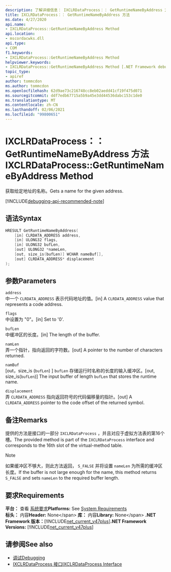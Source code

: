 ```yaml
---
description: 了解详细信息： IXCLRDataProcess：： GetRuntimeNameByAddress 方法
title: IXCLRDataProcess：： GetRuntimeNameByAddress 方法
ms.date: 4/27/2020
api.name:
- IXCLRDataProcess::GetRuntimeNameByAddress Method
api.location:
- mscordacwks.dll
api.type:
- COM
f1.keywords:
- IXCLRDataProcess::GetRuntimeNameByAddress Method
helpviewer.keywords:
- IXCLRDataProcess::GetRuntimeNameByAddress Method [.NET Framework debugging]
topic_type:
- apiref
author: tommcdon
ms.author: tommcdon
ms.openlocfilehash: 62d9ae73c216748cc8eb02aedd41cf19f475d071
ms.sourcegitcommit: ddf7edb67715a5b9a45e3dd44536dabc153c1de0
ms.translationtype: MT
ms.contentlocale: zh-CN
ms.lasthandoff: 02/06/2021
ms.locfileid: "99800651"
---
```

# <a name="ixclrdataprocessgetruntimenamebyaddress-method"></a><span data-ttu-id="e3480-103">IXCLRDataProcess：： GetRuntimeNameByAddress 方法</span><span class="sxs-lookup"><span data-stu-id="e3480-103">IXCLRDataProcess::GetRuntimeNameByAddress Method</span></span>

<span data-ttu-id="e3480-104">获取给定地址的名称。</span><span class="sxs-lookup"><span data-stu-id="e3480-104">Gets a name for the given address.</span></span>

[!INCLUDE[debugging-api-recommended-note](../../../../includes/debugging-api-recommended-note.md)]

## <a name="syntax"></a><span data-ttu-id="e3480-105">语法</span><span class="sxs-lookup"><span data-stu-id="e3480-105">Syntax</span></span>

```cpp
HRESULT GetRuntimeNameByAddress(
    [in] CLRDATA_ADDRESS address,
    [in] ULONG32 flags,
    [in] ULONG32 bufLen,
    [out] ULONG32 *nameLen,
    [out, size_is(bufLen)] WCHAR nameBuf[],
    [out] CLRDATA_ADDRESS* displacement
);
```

## <a name="parameters"></a><span data-ttu-id="e3480-106">参数</span><span class="sxs-lookup"><span data-stu-id="e3480-106">Parameters</span></span>

`address`\
<span data-ttu-id="e3480-107">中一个 `CLRDATA_ADDRESS` 表示代码地址的值。</span><span class="sxs-lookup"><span data-stu-id="e3480-107">[in] A `CLRDATA_ADDRESS` value that represents a code address.</span></span>

`flags`\
<span data-ttu-id="e3480-108">中设置为 "0"。</span><span class="sxs-lookup"><span data-stu-id="e3480-108">[in] Set to '0'.</span></span>

`bufLen`\
<span data-ttu-id="e3480-109">中缓冲区的长度。</span><span class="sxs-lookup"><span data-stu-id="e3480-109">[in] The length of the buffer.</span></span>

`namLen`\
<span data-ttu-id="e3480-110">弄一个指针，指向返回的字符数。</span><span class="sxs-lookup"><span data-stu-id="e3480-110">[out] A pointer to the number of characters returned.</span></span>

`namBuf`\
<span data-ttu-id="e3480-111">[out，size_is (`bufLen`) ] `bufLen` 存储运行时名称的长度的输入缓冲区。</span><span class="sxs-lookup"><span data-stu-id="e3480-111">[out, size_is(`bufLen`)] The input buffer of length `bufLen` that stores the runtime name.</span></span>

`displacement`\
<span data-ttu-id="e3480-112">弄 `CLRDATA_ADDRESS` 指向返回符号的代码偏移量的指针。</span><span class="sxs-lookup"><span data-stu-id="e3480-112">[out] A `CLRDATA_ADDRESS` pointer to the code offset of the returned symbol.</span></span>

## <a name="remarks"></a><span data-ttu-id="e3480-113">备注</span><span class="sxs-lookup"><span data-stu-id="e3480-113">Remarks</span></span>

<span data-ttu-id="e3480-114">提供的方法是接口的一部分 `IXCLRDataProcess` ，并且对应于虚拟方法表的第16个槽。</span><span class="sxs-lookup"><span data-stu-id="e3480-114">The provided method is part of the `IXCLRDataProcess` interface and corresponds to the 16th slot of the virtual-method table.</span></span>

> [!NOTE]
> <span data-ttu-id="e3480-115">如果缓冲区不够大，则此方法返回， `S_FALSE` 并将设置 `nameLen` 为所需的缓冲区长度。</span><span class="sxs-lookup"><span data-stu-id="e3480-115">If the buffer is not large enough for the name, this method returns `S_FALSE` and sets `nameLen` to the required buffer length.</span></span>

## <a name="requirements"></a><span data-ttu-id="e3480-116">要求</span><span class="sxs-lookup"><span data-stu-id="e3480-116">Requirements</span></span>

<span data-ttu-id="e3480-117">**平台：** 查看 [系统要求](../../get-started/system-requirements.md)</span><span class="sxs-lookup"><span data-stu-id="e3480-117">**Platforms:** See [System Requirements](../../get-started/system-requirements.md)</span></span>\
<span data-ttu-id="e3480-118">**标头：** 内容</span><span class="sxs-lookup"><span data-stu-id="e3480-118">**Header:** None\</span></span>
<span data-ttu-id="e3480-119">**库：** 内容</span><span class="sxs-lookup"><span data-stu-id="e3480-119">**Library:** None\</span></span>
<span data-ttu-id="e3480-120">**.NET Framework 版本：**[!INCLUDE[net_current_v47plus](../../../../includes/net-current-v47plus.md)]</span><span class="sxs-lookup"><span data-stu-id="e3480-120">**.NET Framework Versions:** [!INCLUDE[net_current_v47plus](../../../../includes/net-current-v47plus.md)]</span></span>

## <a name="see-also"></a><span data-ttu-id="e3480-121">请参阅</span><span class="sxs-lookup"><span data-stu-id="e3480-121">See also</span></span>

- [<span data-ttu-id="e3480-122">调试</span><span class="sxs-lookup"><span data-stu-id="e3480-122">Debugging</span></span>](index.md)
- [<span data-ttu-id="e3480-123">IXCLRDataProcess 接口</span><span class="sxs-lookup"><span data-stu-id="e3480-123">IXCLRDataProcess Interface</span></span>](ixclrdataprocess-interface.md)
